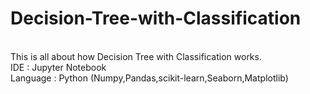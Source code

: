 # Decision-Tree-with-Classification

<br> This is all about how Decision Tree with Classification works.
<br> IDE : Jupyter Notebook
<br> Language : Python (Numpy,Pandas,scikit-learn,Seaborn,Matplotlib)
